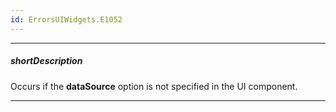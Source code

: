 ```yaml
---
id: ErrorsUIWidgets.E1052
---
```

---
##### shortDescription
Occurs if the **dataSource** option is not specified in the UI component.

---
